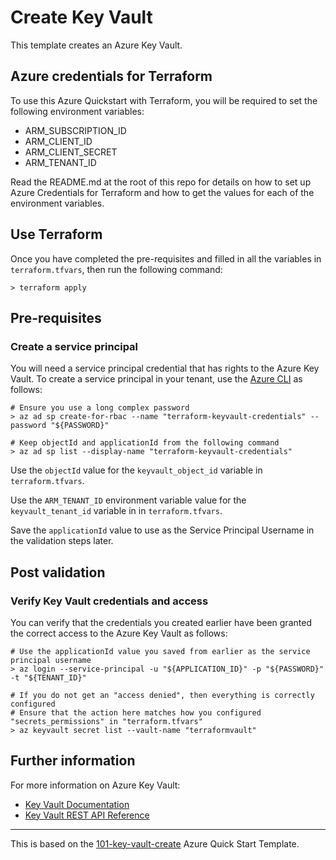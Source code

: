 # Create Key Vault

This template creates an Azure Key Vault. 

## Azure credentials for Terraform

To use this Azure Quickstart with Terraform, you will be required to set the following environment variables:
- ARM_SUBSCRIPTION_ID
- ARM_CLIENT_ID
- ARM_CLIENT_SECRET
- ARM_TENANT_ID

Read the README.md at the root of this repo for details on how to set up Azure Credentials for Terraform and how to get the values for each of the environment variables.

## Use Terraform

Once you have completed the pre-requisites and filled in all the variables in `terraform.tfvars`, then run the following command:

```
> terraform apply
```

## Pre-requisites

### Create a service principal

You will need a service principal credential that has rights to the Azure Key Vault. To create a service principal in your tenant, use the [Azure CLI](https://docs.microsoft.com/en-us/cli/azure/install-azure-cli) as follows:

```
# Ensure you use a long complex password
> az ad sp create-for-rbac --name "terraform-keyvault-credentials" --password "${PASSWORD}"

# Keep objectId and applicationId from the following command
> az ad sp list --display-name "terraform-keyvault-credentials"
```

Use the `objectId` value for the `keyvault_object_id` variable in `terraform.tfvars`.

Use the `ARM_TENANT_ID` environment variable value for the `keyvault_tenant_id` variable in in `terraform.tfvars`.

Save the `applicationId` value to use as the Service Principal Username in the validation steps later.

## Post validation

### Verify Key Vault credentials and access

You can verify that the credentials you created earlier have been granted the correct access to the Azure Key Vault as follows:

```
# Use the applicationId value you saved from earlier as the service principal username
> az login --service-principal -u "${APPLICATION_ID}" -p "${PASSWORD}" -t "${TENANT_ID}"

# If you do not get an "access denied", then everything is correctly configured
# Ensure that the action here matches how you configured "secrets_permissions" in "terraform.tfvars"
> az keyvault secret list --vault-name "terraformvault"
```

## Further information

For more information on Azure Key Vault:

- [Key Vault Documentation](https://docs.microsoft.com/en-us/azure/key-vault/)
- [Key Vault REST API Reference](https://docs.microsoft.com/en-us/rest/api/keyvault/)

---

This is based on the [101-key-vault-create](https://github.com/Azure/azure-quickstart-templates/tree/master/101-key-vault-create) Azure Quick Start Template.
